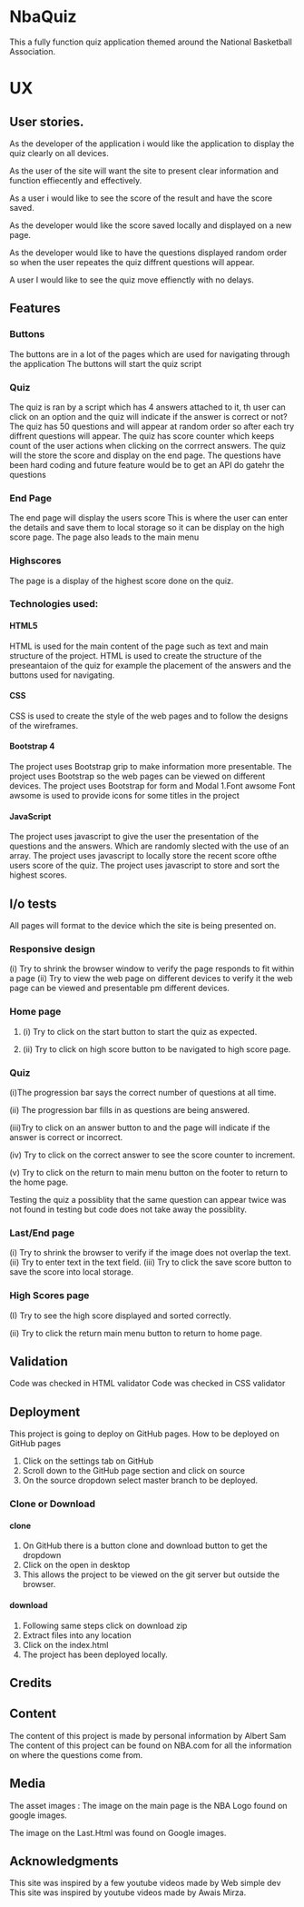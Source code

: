 # NbaQuiz

This a fully function quiz application themed around the National Basketball Association.

# UX

## User stories.

As the developer of the application i would like the application to display the quiz clearly on all devices.

As the user of the site will want the site to present clear information and function effiecently and effectively.

As a user i would like to see the score of the result and have the score saved.

As the developer would like the score saved locally and displayed on a new page.

As the developer would like to have the questions displayed random order so when the user repeates the quiz diffrent questions will appear.

A user I would like to see the quiz move effienctly with no delays.

## Features

### Buttons
The buttons are in a lot of the pages which are used for navigating through the application 
The buttons will start the quiz script

### Quiz
The quiz is ran by a script which has 4 answers attached to it, th user can click on an option and the quiz will indicate if the answer is correct or not?
The quiz has 50 questions and will appear at random order so after each try diffrent questions will appear.
The quiz has score counter which keeps count of the user actions when clicking on the corrrect answers.
The quiz will the store the score and display on the end page.
The questions have been hard coding and future feature would be to get an API do gatehr the questions


### End Page
The end page will display the users score 
This is where the user can enter the details and save them to local storage so it can be display on the high score page.
The page also leads to the main menu

### Highscores
The page is a display of the highest score done on the quiz.

### Technologies used:
#### HTML5
HTML is used for the main content of the page such as text and main structure of the project.
HTML is used to create the structure of the preseantaion of the quiz for example the placement of the answers and the buttons used for navigating.
#### CSS
CSS is used to create the style of the web pages and to follow the designs of the wireframes.
#### Bootstrap 4
The project uses Bootstrap grip to make information more presentable.
The project uses Bootstrap so the web pages can be viewed on different devices.
The project uses Bootstrap for form and Modal
1.Font awsome
Font awsome is used to provide icons for some titles in the project
#### JavaScript
The project uses javascript to give the user the presentation of the questions and the answers. Which are randomly slected with the use of an array.
The project uses  javascript to locally store the recent score ofthe users score of the quiz.
The project  uses javascript to store and sort the highest scores.


## I/o tests

All pages will format to the device which the site is being presented on.
### Responsive design
(i) Try to shrink the browser window to verify the page responds to fit within a page
(ii) Try to view the web page on different devices to verify it the web page can be viewed and presentable pm different devices.

### Home page

1. (i) Try to click on the start button to start the quiz as expected.

1. (ii) Try to click on high score button to be navigated to high score page.


### Quiz
(i)The progression bar says the correct number of questions at all time.

(ii) The progression bar fills in as questions are being answered.

(iii)Try to click on an answer button to and the page will indicate if the answer is correct or incorrect.

(iv) Try to click on the correct answer to see the score counter to increment.

(v) Try to click on the return to main menu button on the footer to return to the home page.

Testing the quiz a possiblity that the same question can appear twice was not found in testing but code does not take away the possiblity.

### Last/End page
(i) Try to shrink the browser to verify if the image does not overlap the text.
(ii) Try to enter text in the text field.
(iii) Try to click the save score button to save the score into local storage.

### High Scores page

(I) Try to see the high score displayed and sorted correctly.

(ii) Try to click the  return main menu button to return to home page.

## Validation
Code was checked in HTML validator
Code was checked in CSS validator 
## Deployment
This project is going to deploy on GitHub pages.
How to be deployed on GitHub pages
1. Click on the settings tab on GitHub
1. Scroll down to the GitHub page section and click on source
1. On the source dropdown select master branch to be deployed.

### Clone or Download
#### clone
1. On GitHub there is a button clone and download button to get the dropdown
1. Click on the open in desktop
1. This allows the project to be viewed on the git server but outside the browser.
#### download
1. Following same steps click on download zip
1. Extract files into any location
1. Click on the index.html
1. The project has been deployed locally.
## Credits

## Content
The content of this project is made by personal information by Albert Sam
The content of this project can be found on NBA.com for all the information on where the questions come from.
## Media
The asset images :
The image on the main page is the NBA Logo found on google images.

The image on the Last.Html was found on Google images.
## Acknowledgments
This site was inspired by a few youtube videos made by Web simple dev
This site was inspired by youtube videos made by Awais Mirza.

